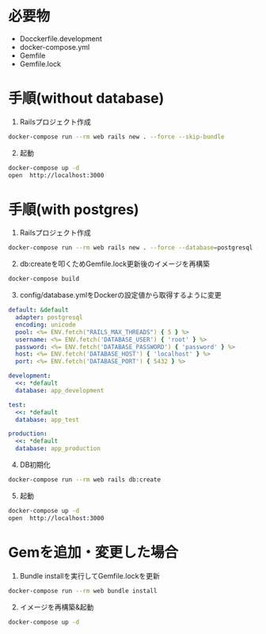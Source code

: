 # 必要物
- Docckerfile.development
- docker-compose.yml
- Gemfile
- Gemfile.lock

# 手順(without database)

1. Railsプロジェクト作成
```bash
docker-compose run --rm web rails new . --force --skip-bundle
```

2. 起動
```bash
docker-compose up -d
open  http://localhost:3000
```

# 手順(with postgres)

1. Railsプロジェクト作成
```bash
docker-compose run --rm web rails new . --force --database=postgresql --skip-bundle
```

2. db:createを叩くためGemfile.lock更新後のイメージを再構築
```bash
docker-compose build
```

3. config/database.ymlをDockerの設定値から取得するように変更
```yml
default: &default
  adapter: postgresql
  encoding: unicode
  pool: <%= ENV.fetch("RAILS_MAX_THREADS") { 5 } %>
  username: <%= ENV.fetch('DATABASE_USER') { 'root' } %>
  password: <%= ENV.fetch('DATABASE_PASSWORD') { 'password' } %>
  host: <%= ENV.fetch('DATABASE_HOST') { 'localhost' } %>
  port: <%= ENV.fetch('DATABASE_PORT') { 5432 } %>

development:
  <<: *default
  database: app_development

test:
  <<: *default
  database: app_test

production:
  <<: *default
  database: app_production
```

4. DB初期化
```bash
docker-compose run --rm web rails db:create
```

5. 起動
```bash
docker-compose up -d
open  http://localhost:3000
```

# Gemを追加・変更した場合

1. Bundle installを実行してGemfile.lockを更新
```bash
docker-compose run --rm web bundle install
```

2. イメージを再構築&起動
```bash
docker-compose up -d
```
